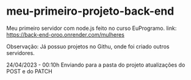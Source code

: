 # meu-primeiro-projeto-back-end
Meu primeiro servidor com node.js feito no curso EuProgramo.
link: https://back-end-oroo.onrender.com/mulheres

Observação: Já possuo projetos no Githu, onde foi criado outros servidores.

24/04/2023 - 00:10h
Enviando para a pasta do projeto atualizações do POST e do PATCH